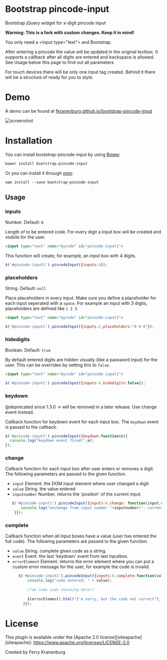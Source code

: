 # Bootstrap pincode-input
Bootstrap jQuery widget for x-digit pincode input

**Warning: This is a fork with custom changes. Keep it in mind!**

You only need a &lt;input type="text"&gt; and Bootstrap.

After entering a pincode the value will be updated in the original textbox.
It supports a callback after all digits are entered and backspace is allowed.
See Usage below this page to find out all parameters

For touch devices there will be only one input tag created. Behind it there will be a structure of <divs> ready for you to style.


# Demo

A demo can be found at [fkranenburg.github.io/bootstrap-pincode-input][site]

[site]: http://fkranenburg.github.io/bootstrap-pincode-input


![screenshot](https://raw.github.com/fkranenburg/bootstrap-pincode-input/master/example.jpg)

# Installation

You can install bootstrap-pincode-input by using [Bower](http://bower.io/).

```bash
bower install bootstrap-pincode-input
```
Or you can install it through [npm](https://www.npmjs.com/):

```
npm install --save bootstrap-pincode-input
```

## Usage

### inputs
Number.  Default: `0`

Length of to be entered code. For every digit a input box will be created and visibile for the user.

```html
<input type="text" name="mycode" id="pincode-input1">
```
This function will create, for example, an input box with 4 digits.
```javascript
$('#pincode-input1').pincodeInput({inputs:4});
```



### placeholders
String. Default: ```null```

Place placeholders in every input. Make sure you define a placeholder for each input seperated with a ```space```.
For example an input with 3 digits, placeholders are defined like ```1 2 3```.

```html
<input type="text" name="mycode" id="pincode-input1">
```

```javascript
$('#pincode-input1').pincodeInput({inputs:2,placeholders:"0 0 0"});
```

### hidedigits
Boolean. Default: ```true```

By default entered digits are hidden visually (like a password input) for the user.
This can be overriden by setting this to ```false```.

```html
<input type="text" name="mycode" id="pincode-input1">
```

```javascript
$('#pincode-input1').pincodeInput({inputs:4,hidedigits:false});
```


### keydown
@deprecated since 1.3.0 -> will be removed in a later release. Use change event instead.

Callback function for keydown event for each input box. The ```keydown``` event is passed to the callback.


```javascript
$('#pincode-input1').pincodeInput({keydown:function(e){
  console.log("keydown event fired!",e);
});
```


### change
Callback function for each input box after user enters or removes a digit.
The following parameters are passed to the given function.

* ```input``` Element. the DOM input element where user changed a digit.
* ```value``` String. the value entered
* ```inputnumber``` Number. returns the 'position' of the current input. 


```javascript
   $('#pincode-input1').pincodeInput({inputs:4,change: function(input,value,inputnumber){
       console.log("onchange from input number "+inputnumber+", current value: " + value, input);
    }});
```


### complete
Callback function when all input boxes have a value (user has entered the full code).
The following parameters are passed to the given function.

* ```value``` String. complete given code as a string.
* ```event``` Event. the last 'keydown' event from last inputbox.
* ```errorElement``` Element. returns the error element where you can put a custom error message for the user, for example the code is invalid.


```javascript
      $('#pincode-input1').pincodeInput({inputs:6,complete:function(value, e, errorElement){
          console.log("code entered: " + value);
          
          /*do some code checking here*/
          
          $(errorElement).html("I'm sorry, but the code not correct");
        }});
```



# License

This plugin is available under the [Apache 2.0 license][siteapache]
[siteapache]: https://www.apache.org/licenses/LICENSE-2.0

Created by Ferry Kranenburg
